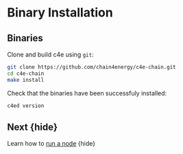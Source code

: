 <!--
order: 4
-->

# Binary Installation 

## Binaries

Clone and build c4e using `git`:

```bash
git clone https://github.com/chain4energy/c4e-chain.git
cd c4e-chain
make install
```

Check that the binaries have been successfuly installed:

```bash
c4ed version
```
## Next {hide}

Learn how to [run a node](./.run_node.md) {hide}
